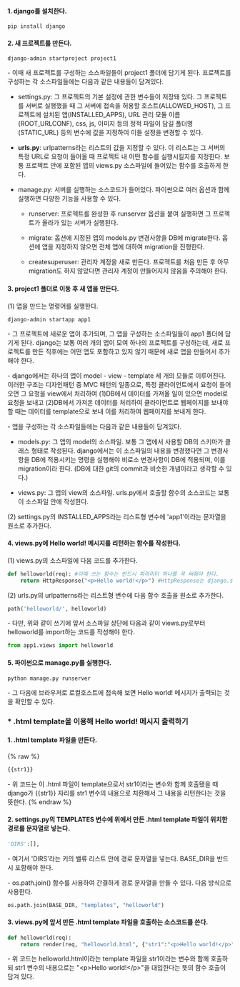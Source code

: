 #### 1. django를 설치한다.

```
pip install django
```

#### 2. 새 프로젝트를 만든다.

```
django-admin startproject project1
```

\- 이때 새 프로젝트를 구성하는 소스파일들이 project1 폴더에 담기게 된다. 프로젝트를 구성하는 각 소스파일들에는 다음과 같은 내용들이 담겨있다.

- settings.py: 그 프로젝트의 기본 설정에 관한 변수들이 저장돼 있다. 그 프로젝트를 서버로 실행했을 때 그 서버에 접속을 허용할 호스트(ALLOWED_HOST), 그 프로젝트에 설치된 앱(INSTALLED_APPS), URL 관리 모듈 이름(ROOT_URLCONF), css, js, 이미지 등의 정적 파일이 담길 폴더명(STATIC_URL) 등의 변수에 값을 지정하여 이들 설정을 변경할 수 있다.

- **urls.py**: urlpatterns라는 리스트의 값을 지정할 수 있다. 이 리스트는 그 서버의 특정 URL로 요청이 들어올 때 프로젝트 내 어떤 함수를 실행시킬지를 지정한다. 보통 프로젝트 안에 포함된 앱의 views.py 소스파일에 들어있는 함수를 호출하게 한다.

- manage.py: 서버를 실행하는 소스코드가 들어있다. 파이썬으로 여러 옵션과 함께 실행하면 다양한 기능을 사용할 수 있다.

  - runserver: 프로젝트를 완성한 후 runserver 옵션을 붙여 실행하면 그 프로젝트가 올라가 있는 서버가 실행된다.

  - migrate: 옵션에 지정된 앱의 models.py 변경사항을 DB에 migrate한다. 옵션에 앱을 지정하지 않으면 전체 앱에 대하여 migration을 진행한다.

  - createsuperuser: 관리자 계정을 새로 만든다. 프로젝트를 처음 만든 후 아무 migration도 하지 않았다면 관리자 계정이 만들어지지 않음을 주의해야 한다.


#### 3. project1 폴더로 이동 후 새 앱을 만든다.

(1) 앱을 만드는 명령어를 실행한다.

```
django-admin startapp app1
```

\- 그 프로젝트에 새로운 앱이 추가되며, 그 앱을 구성하는 소스파일들이 app1 폴더에 담기게 된다. django는 보통 여러 개의 앱이 모여 하나의 프로젝트를 구성하는데, 새로 프로젝트를 만든 직후에는 어떤 앱도 포함하고 있지 않기 때문에 새로 앱을 만들어서 추가해야 한다.

\- django에서는 하나의 앱이 model - view - template 세 개의 모듈로 이루어진다. 이러한 구조는 디자인패턴 중 MVC 패턴의 일종으로, 특정 클라이언트에서 요청이 들어오면 그 요청을 view에서 처리하여 (1)DB에서 데이터를 가져올 일이 있으면 model로 요청을 보내고 (2)DB에서 가져온 데이터를 처리하여 클라이언트로 웹페이지를 보내야 할 때는 데이터를 template으로 보내 이를 처리하여 웹페이지를 보내게 한다.

\- 앱을 구성하는 각 소스파일들에는 다음과 같은 내용들이 담겨있다.

- models.py: 그 앱의 model의 소스파일. 보통 그 앱에서 사용할 DB의 스키마가 클래스 형태로 작성된다. django에서는 이 소스파일의 내용을 변경했다면 그 변경사항을 DB에 적용시키는 명령을 실행해야 비로소 변경사항이 DB에 적용되며, 이를 migration이라 한다. (DB에 대한 git의 commit과 비슷한 개념이라고 생각할 수 있다.)

- views.py: 그 앱의 view의 소스파일. urls.py에서 호출할 함수의 소스코드는 보통 이 소스파일 안에 작성한다.


(2) settings.py의 INSTALLED_APPS라는 리스트형 변수에 'app1'이라는 문자열을 원소로 추가한다.


#### 4. views.py에 Hello world! 메시지를 리턴하는 함수를 작성한다.

(1) views.py의 소스파일에 다음 코드를 추가한다.

```python
def helloworld(req): #이때 쓰는 함수는 반드시 파라미터 하나를 꼭 써줘야 한다. 
    return HttpResponse("<p>Hello world!</p>") #HttpResponse는 django.shorcuts에서 import할 수 있다.
```


(2) urls.py의 urlpatterns라는 리스트형 변수에 다음 함수 호출을 원소로 추가한다.

```python
path('helloworld/', helloworld) 
```

\- 다만, 위와 같이 쓰기에 앞서 소스파일 상단에 다음과 같이 views.py로부터 helloworld를 import하는 코드를 작성해야 한다.

```python
from app1.views import helloworld
```



#### 5. 파이썬으로 manage.py를 실행한다.

```
python manage.py runserver
```

\- 그 다음에 브라우저로 로컬호스트에 접속해 보면 Hello world! 메시지가 출력되는 것을 확인할 수 있다.





### * .html template을 이용해 Hello world! 메시지 출력하기


#### 1. .html template 파일을 만든다.

{% raw %}
```HTML
{{str1}}
```

\- 위 코드는 이 .html 파일이 template으로서 str1이라는 변수와 함께 호출됐을 때 django가 {{str1}} 자리를 str1 변수의 내용으로 치환해서 그 내용을 리턴한다는 것을 뜻한다.
{% endraw %}


#### 2. settings.py의 TEMPLATES 변수에 위에서 만든 .html template 파일이 위치한 경로를 문자열로 넣는다.

```python
'DIRS':[],
```

\- 여기서 'DIRS'라는 키의 밸류 리스트 안에 경로 문자열을 넣는다. BASE_DIR을 반드시 포함해야 한다.

\- os.path.join() 함수를 사용하여 간결하게 경로 문자열을 만들 수 있다. 다음 방식으로 사용한다.

```python
os.path.join(BASE_DIR, "templates", "helloworld")
```


#### 3. views.py에 앞서 만든 .html template 파일을 호출하는 소스코드를 쓴다.

```python
def helloworld(req): 
    return render(req, "helloworld.html", {"str1":"<p>Hello world!</p>"}) 
```

\- 위 코드는 helloworld.html이라는 template 파일을 str1이라는 변수와 함께 호출하되 str1 변수의 내용으로는 "\<p\>Hello world!\</p\>"을 대입한다는 뜻의 함수 호출이 담겨 있다.

